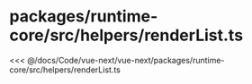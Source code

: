 # packages/runtime-core/src/helpers/renderList.ts

<<< @/docs/Code/vue-next/vue-next/packages/runtime-core/src/helpers/renderList.ts

